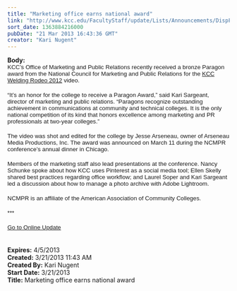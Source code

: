 ```yaml
---
title: "Marketing office earns national award"
link: "http://www.kcc.edu/FacultyStaff/update/Lists/Announcements/DispForm.aspx?ID=1032"
sort_date: 1363884216000
pubDate: "21 Mar 2013 16:43:36 GMT"
creator: "Kari Nugent"
---
```


<div><b>Body:</b> <div class="ExternalClass015609B375054717AFACDB9BF7B7CD2A">
<div><font size="3"><font face="Calibri">
<p style="margin:0in 0in 0pt" class="MsoPlainText"><span style="font-family:'Arial','sans-serif';font-size:10pt">KCC’s Office of Marketing and Public Relations recently received a bronze Paragon award from the National Council for Marketing and Public Relations for the <a href="http://www.youtube.com/watch?v=q-mCtNXzMEE&amp;list=PLEnNvZd4X-lUYSpAYSVbUPXIi-8VkKZgR&amp;index=5">KCC Welding Rodeo 2012</a> video.</span></p>
<p style="margin:0in 0in 0pt" class="MsoPlainText"><span style="font-family:'Arial','sans-serif';font-size:10pt"></span> </p>
<p style="margin:0in 0in 0pt" class="MsoPlainText"><span style="font-family:'Arial','sans-serif';font-size:10pt">“It’s an honor for the college to receive a Paragon Award,” said Kari Sargeant, director of marketing and public relations. “Paragons recognize outstanding achievement in communications at community and technical colleges. It is the only national competition of its kind that honors excellence among marketing and PR professionals at two-year colleges.”</span></p>
<p style="margin:0in 0in 0pt" class="MsoPlainText"><span style="font-family:'Arial','sans-serif';font-size:10pt"></span> </p>
<p style="margin:0in 0in 0pt" class="MsoPlainText"><span style="font-family:'Arial','sans-serif';font-size:10pt">The video was shot and edited for the college by Jesse Arseneau, owner of Arseneau Media Productions, Inc. The award was announced on March 11 during the NCMPR conference’s annual dinner in Chicago. </span></p>
<p style="margin:0in 0in 0pt" class="MsoPlainText"><span style="font-family:'Arial','sans-serif';font-size:10pt"></span> </p>
<p style="margin:0in 0in 0pt" class="MsoPlainText"><span style="font-family:'Arial','sans-serif';font-size:10pt">Members of the marketing staff also lead presentations at the conference. Nancy Schunke spoke about how KCC uses Pinterest as a social media tool; Ellen Skelly shared best practices regarding office workflow; and Laurel Soper and Kari Sargeant led a discussion about how to manage a photo archive with Adobe Lightroom. </span></p>
<p style="margin:0in 0in 0pt" class="MsoPlainText"><span style="font-family:'Arial','sans-serif';font-size:10pt"></span> </p>
<p style="margin:0in 0in 0pt" class="MsoPlainText"><span style="font-family:'Arial','sans-serif';font-size:10pt">NCMPR is an affiliate of the American Association of Community Colleges.</span></p>
<p style="margin:0in 0in 0pt" class="MsoPlainText"><span style="font-family:'Arial','sans-serif';font-size:10pt"></span> </p>
<p style="margin:0in 0in 0pt" class="MsoPlainText"><span style="font-family:'Arial','sans-serif';font-size:10pt">***</span></p>
<p style="margin:0in 0in 0pt" class="MsoPlainText"><span style="font-family:'Arial','sans-serif';font-size:10pt"></span> </p>
<p style="margin:0in 0in 0pt" class="MsoPlainText"><span style="font-family:'Arial','sans-serif';font-size:10pt"><a href="/FacultyStaff/update/Pages/dailyupdate.aspx">Go to Online Update</a></span><span style="font-family:'Arial','sans-serif';font-size:10pt"></span></p>
<p style="margin:0in 0in 0pt" class="MsoPlainText"><span style="font-family:'Arial','sans-serif';font-size:10pt"></span> </p>
<p style="margin:0in 0in 0pt" class="MsoPlainText"></font></font> </p></div></div></div>
<div><b>Expires:</b> 4/5/2013</div>
<div><b>Created:</b> 3/21/2013 11:43 AM</div>
<div><b>Created By:</b> Kari Nugent</div>
<div><b>Start Date:</b> 3/21/2013</div>
<div><b>Title:</b> Marketing office earns national award</div>
